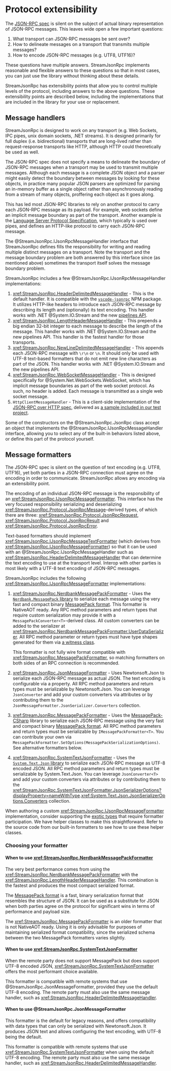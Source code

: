 # Protocol extensibility

The [JSON-RPC spec][spec] is silent on the subject of actual binary representation of JSON-RPC messages.
This leaves wide open a few important questions:

1. What transport can JSON-RPC messages be sent over?
1. How to delineate messages on a transport that transmits multiple messages?
1. How to encode JSON-RPC messages (e.g. UTF8, UTF16)?

These questions have multiple answers.
StreamJsonRpc implements reasonable and flexible answers to these questions so that in most cases,
you can just use the library without thinking about these details.

StreamJsonRpc has extensibility points that allow you to control multiple levels of the protocol,
including answers to the above questions.
These extensibility points are described below, including the implementations that are included in
the library for your use or replacement.

## Message handlers

StreamJsonRpc is designed to work on any transport (e.g. Web Sockets, IPC pipes,
unix domain sockets, .NET streams). It is designed primarily for full duplex (i.e. bidirectional)
transports that are long-lived rather than request-response transports like HTTP, although HTTP
could theoretically be used as well.

The JSON-RPC spec does not specify a means to delineate the boundary of JSON-RPC messages when a transport may
be used to transmit multiple messages. Although each message is a complete JSON object and a parser might easily
detect the boundary between messages by looking for these objects, in practice many popular JSON parsers are
optimized for parsing an in-memory buffer as a single object rather than asynchronously reading from a stream
of many objects, proffering each object as it goes along.

This has led most JSON-RPC libraries to rely on another protocol to carry each JSON-RPC message as its payload.
For example, web sockets define an implicit message boundary as part of the transport. Another example is the
[Language Server Protocol Specification](https://microsoft.github.io/language-server-protocol/specification),
which typically is used over pipes, and defines an HTTP-like protocol to carry each JSON-RPC message.

The @StreamJsonRpc.IJsonRpcMessageHandler interface that StreamJsonRpc defines fills the responsibility for writing and reading
multiple distinct messages on a transport. Note the transport and the message boundary problem are both answered by
this interface since (as mentioned above) sometimes the transport itself solves the message boundary problem.

StreamJsonRpc includes a few @StreamJsonRpc.IJsonRpcMessageHandler implementations:

1. <xref:StreamJsonRpc.HeaderDelimitedMessageHandler> - This is the default handler. It is compatible with the
   [`vscode-jsonrpc`](https://www.npmjs.com/package/vscode-jsonrpc) NPM package. It utilizes HTTP-like headers to
   introduce each JSON-RPC message by describing its length and (optionally) its text encoding. This handler works
   with .NET @System.IO.Stream and the new [pipelines API](https://devblogs.microsoft.com/dotnet/system-io-pipelines-high-performance-io-in-net/).
1. <xref:StreamJsonRpc.LengthHeaderMessageHandler> - This prepends a big endian 32-bit integer to each message to describe the length
   of the message. This handler works with .NET @System.IO.Stream and the new pipelines API. This handler is the fastest
   handler for those transports.
1. <xref:StreamJsonRpc.NewLineDelimitedMessageHandler> - This appends each JSON-RPC message with `\r\n` or `\n`.
   It should only be used with UTF-8 text-based formatters that do not emit new line characters as part of the JSON.
   This handler works with .NET @System.IO.Stream and the new pipelines API.
1. <xref:StreamJsonRpc.WebSocketMessageHandler> - This is designed specifically for @System.Net.WebSockets.WebSocket, which has implicit message boundaries
   as part of the web socket protocol. As such, no header is added. Each message is transmitted as a single web socket
   message.
1. `HttpClientMessageHandler` - This is a client-side implementation of the
   [JSON-RPC over HTTP spec](https://www.jsonrpc.org/historical/json-rpc-over-http.html), delivered as
   [a sample included in our test project](https://github.com/microsoft/vs-streamjsonrpc/blob/main/test/StreamJsonRpc.Tests/Samples/HttpClientMessageHandler.cs).

Some of the constructors on the @StreamJsonRpc.JsonRpc class accept an object that implements the @StreamJsonRpc.IJsonRpcMessageHandler interface,
allowing you to select any of the built-in behaviors listed above, or define this part of the protocol yourself.

## Message formatters

The JSON-RPC spec is silent on the question of text encoding (e.g. UTF8, UTF16), yet both parties in a JSON-RPC connection
must agree on the encoding in order to communicate. StreamJsonRpc allows any encoding via an extensibility point.

The encoding of an individual JSON-RPC message is the responsibility of an <xref:StreamJsonRpc.IJsonRpcMessageFormatter>.
This interface has the very focused responsibility serializing and deserializing <xref:StreamJsonRpc.Protocol.JsonRpcMessage>-derived types,
of which there are three: <xref:StreamJsonRpc.Protocol.JsonRpcRequest>, <xref:StreamJsonRpc.Protocol.JsonRpcResult> and <xref:StreamJsonRpc.Protocol.JsonRpcError>.

Text-based formatters should implement <xref:StreamJsonRpc.IJsonRpcMessageTextFormatter> (which derives from <xref:StreamJsonRpc.IJsonRpcMessageFormatter>)
so that it can be used with an @StreamJsonRpc.IJsonRpcMessageHandler such as <xref:StreamJsonRpc.HeaderDelimitedMessageHandler> that can determine the
text encoding to use at the transport level.
Interop with other parties is most likely with a UTF-8 text encoding of JSON-RPC messages.

StreamJsonRpc includes the following <xref:StreamJsonRpc.IJsonRpcMessageFormatter> implementations:

1. <xref:StreamJsonRpc.NerdbankMessagePackFormatter> - Uses the [`Nerdbank.MessagePack` library][NBMsgPack] to serialize
    each message using the very fast and compact binary [MessagePack format][MessagePackFormat].
    This formatter is NativeAOT ready.
    Any RPC method parameters and return types that require custom serialization may provide it
    with a `MessagePackConverter<T>`-derived class.
    All custom converters can be added to the serializer at <xref:StreamJsonRpc.NerdbankMessagePackFormatter.UserDataSerializer>.
    All RPC method parameter or return types must have type shapes generated for them via [a witness class](https://aarnott.github.io/Nerdbank.MessagePack/docs/type-shapes.html).

    This formatter is not fully wire format compatible with <xref:StreamJsonRpc.MessagePackFormatter>,
    so matching formatters on both sides of an RPC connection is recommended.

1. <xref:StreamJsonRpc.JsonMessageFormatter> - Uses Newtonsoft.Json to serialize each JSON-RPC message as actual JSON.
    The text encoding is configurable via a property.
    All RPC method parameters and return types must be serializable by Newtonsoft.Json.
    You can leverage `JsonConverter` and add your custom converters via attributes or by
    contributing them to the `JsonMessageFormatter.JsonSerializer.Converters` collection.

1. <xref:StreamJsonRpc.MessagePackFormatter> - Uses the [MessagePack-CSharp][MessagePackCSharp] library to serialize each
    JSON-RPC message using the very fast and compact binary [MessagePack format][MessagePackFormat].
    All RPC method parameters and return types must be serializable by `IMessagePackFormatter<T>`.
    You can contribute your own via `MessagePackFormatter.SetOptions(MessagePackSerializationOptions)`.
    See alternative formatters below.

1. <xref:StreamJsonRpc.SystemTextJsonFormatter> - Uses the [`System.Text.Json` library][SystemTextJson] to serialize each
    JSON-RPC message as UTF-8 encoded JSON.
    All RPC method parameters and return types must be serializable by System.Text.Json.
    You can leverage `JsonConverter<T>` and add your custom converters via attributes or by
    contributing them to the <xref:StreamJsonRpc.SystemTextJsonFormatter.JsonSerializerOptions?displayProperty=nameWithType>.<xref:System.Text.Json.JsonSerializerOptions.Converters> collection.

When authoring a custom <xref:StreamJsonRpc.IJsonRpcMessageFormatter> implementation, consider supporting the [exotic types](../exotic_types/index.md) that require formatter participation.
We have helper classes to make this straightforward.
Refer to the source code from our built-in formatters to see how to use these helper classes.

### Choosing your formatter

#### When to use <xref:StreamJsonRpc.NerdbankMessagePackFormatter>

The very best performance comes from using the <xref:StreamJsonRpc.NerdbankMessagePackFormatter> with the <xref:StreamJsonRpc.LengthHeaderMessageHandler>.
This combination is the fastest and produces the most compact serialized format.

The [MessagePack format][MessagePackFormat] is a fast, binary serialization format that resembles the
structure of JSON. It can be used as a substitute for JSON when both parties agree on the protocol for
significant wins in terms of performance and payload size.

The <xref:StreamJsonRpc.MessagePackFormatter> is an older formatter that is not NativeAOT ready.
Using it is only advisable for purposes of maintaining serialized format compatibility, since the serialized schema between the two MessagePack formatters varies slightly.

#### When to use <xref:StreamJsonRpc.SystemTextJsonFormatter>

When the remote party does not support MessagePack but does support UTF-8 encoded JSON,
<xref:StreamJsonRpc.SystemTextJsonFormatter> offers the most performant choice available.

This formatter is compatible with remote systems that use @StreamJsonRpc.JsonMessageFormatter, provided they use the default UTF-8 encoding.
The remote party must also use the same message handler, such as <xref:StreamJsonRpc.HeaderDelimitedMessageHandler>.

#### When to use @StreamJsonRpc.JsonMessageFormatter

This formatter is the default for legacy reasons, and offers compatibility with data types that can only be serialized with Newtonsoft.Json.
It produces JSON text and allows configuring the text encoding, with UTF-8 being the default.

This formatter is compatible with remote systems that use <xref:StreamJsonRpc.SystemTextJsonFormatter> when using the default UTF-8 encoding.
The remote party must also use the same message handler, such as <xref:StreamJsonRpc.HeaderDelimitedMessageHandler>.

[NBMsgPack]: https://github.com/AArnott/Nerdbank.MessagePack
[MessagePackCSharp]: https://github.com/MessagePack-CSharp/MessagePack-CSharp
[MessagePackUsage]: https://github.com/microsoft/vs-streamjsonrpc/blob/main/test/StreamJsonRpc.Tests/MessagePackFormatterTests.cs
[MessagePackFormat]: https://msgpack.org/
[SystemTextJson]: https://learn.microsoft.com/dotnet/standard/serialization/system-text-json/overview
[spec]: https://www.jsonrpc.org/specification
